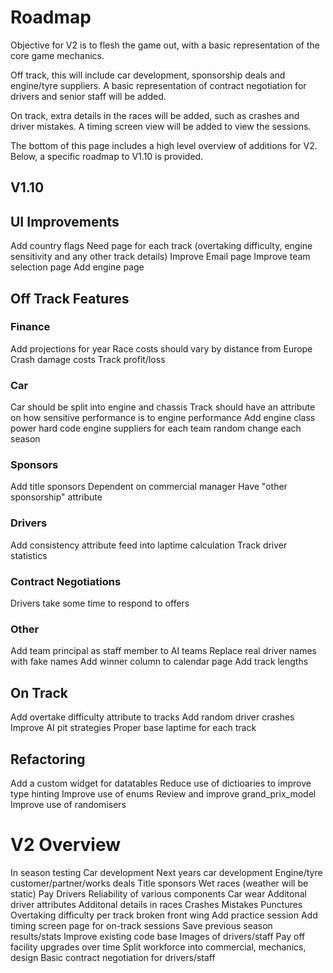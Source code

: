 # Roadmap

Objective for V2 is to flesh the game out, with a basic representation of the core game mechanics.

Off track, this will include car development, sponsorship deals and engine/tyre suppliers. A basic representation of contract negotiation for drivers and senior staff will be added.

On track, extra details in the races will be added, such as crashes and driver mistakes. A timing screen view will be added to view the sessions. 

The bottom of this page includes a high level overview of additions for V2. Below, a specific roadmap to V1.10 is provided.

## V1.10


## UI Improvements

Add country flags
Need page for each track (overtaking difficulty, engine sensitivity and any other track details)
Improve Email page
Improve team selection page
Add engine page

## Off Track Features

### Finance

Add projections for year
Race costs should vary by distance from Europe
Crash damage costs
Track profit/loss

### Car

Car should be split into engine and chassis
Track should have an attribute on how sensitive performance is to engine performance
Add engine class
	power
	hard code engine suppliers for each team
	random change each season

### Sponsors

Add title sponsors
	Dependent on commercial manager
Have "other sponsorship" attribute

### Drivers

Add consistency attribute
	feed into laptime calculation
Track driver statistics

### Contract Negotiations

Drivers take some time to respond to offers
		
### Other

Add team principal as staff member to AI teams
Replace real driver names with fake names
Add winner column to calendar page
Add track lengths

## On Track

Add overtake difficulty attribute to tracks
Add random driver crashes
Improve AI pit strategies
Proper base laptime for each track

## Refactoring

Add a custom widget for datatables
Reduce use of dictioaries to improve type hinting
Improve use of enums
Review and improve grand_prix_model
Improve use of randomisers


# V2 Overview

In season testing
Car development
Next years car development
Engine/tyre customer/partner/works deals
Title sponsors
Wet races (weather will be static)
Pay Drivers
Reliability of various components
Car wear
Additonal driver attributes
Additonal details in races
	Crashes
	Mistakes
	Punctures
	Overtaking difficulty per track
	broken front wing
Add practice session
Add timing screen page for on-track sessions
Save previous season results/stats
Improve existing code base
Images of drivers/staff
Pay off facility upgrades over time
Split workforce into commercial, mechanics, design
Basic contract negotiation for drivers/staff
